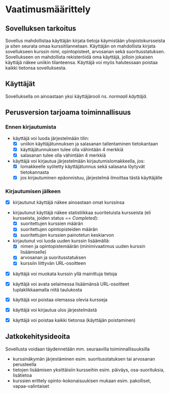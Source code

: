 # Vaatimusmäärittely

## Sovelluksen tarkoitus

Sovellus mahdollistaa käyttäjän kirjata tietoja käymistään yliopistokursseista ja siten seurata omaa kurssitilannetaan. Käyttäjän on mahdollista kirjata sovellukseen
kurssin nimi, opintopisteet, arvosanan sekä suoritusstatuksen. Sovellukseen on mahdollista rekisteröidä oma käyttäjä, jolloin jokaisen käyttäjä näkee uniikin tilanteensa. Käyttäjä voi myös halutessaan poistaa kaikki tietonsa sovelluksesta. 

## Käyttäjät

Sovelluksella on ainoastaan yksi käyttäjärooli ns. _normaali käyttäjä_.

## Perusversion tarjoama toiminnallisuus

### Ennen kirjautumista

- käyttäjä voi luoda järjestelmään tilin:
  - [x] uniikin käyttäjätunnuksen ja salasanan tallentaminen tietokantaan 
  - [x] käyttäjätunnuksen tulee olla vähintään 4 merkkiä
  - [x] salasanan tulee olla vähintään 4 merkkiä

- käyttäjä voi kirjautua järjestelmään kirjautumislomakkeella, jos:
  - [x] lomakkeelle syötetty käyttäjätunnus sekä salasana löytyvät tietokannasta 
  - [x] jos kirjautuminen epäonnistuu, järjestelmä ilmoittaa tästä käyttäjälle 

### Kirjautumisen jälkeen

- [x] kirjautunut käyttäjä näkee ainoastaan omat kurssinsa 

- kirjautunut käyttäjä näkee statistiikkaa suoritetuista kursseista (eli kursseista, joiden status == _Completed_):
  - [x] suoritettujen kurssien määrän
  - [x] suoritettujen opintopisteiden määrän
  - [x] suoritettujen kurssien painotetun keskiarvon 

- kirjautunut voi luoda uuden kurssin lisäämällä:
  - [x] nimen ja opintopistemäärän (minimivaatimus uuden kurssin lisäämiselle)
  - [x] arvosanan ja suoritusstatuksen 
  - [x] kurssiin liittyvän URL-osoitteen 

- [x] käyttäjä voi muokata kurssin yllä mainittuja tietoja 

- [x] käyttäjä voi avata selaimessa lisäämänsä URL-osoitteet tuplaklikkaamalla niitä taulukosta
  
- [x] käyttäjä voi poistaa olemassa olevia kursseja 

- [x] käyttäjä voi kirjautua ulos järjestelmästä 

- [x] käyttäjä voi poistaa kaikki tietonsa (käyttäjän poistaminen)

## Jatkokehitysideoita

Sovellusta voidaan täydennetään mm. seuraavilla toiminnallisuuksilla

- kurssinäkymän järjestäminen esim. suoritusstatuksen tai arvosanan perusteella
- tietojen lisäämisen yksittäisiin kursseihin esim. päiväys, osa-suorituksia, lisätietoa
- kurssien erittely opinto-kokonaisuukisen mukaan esim. pakolliset, vapaa-valintaiset

